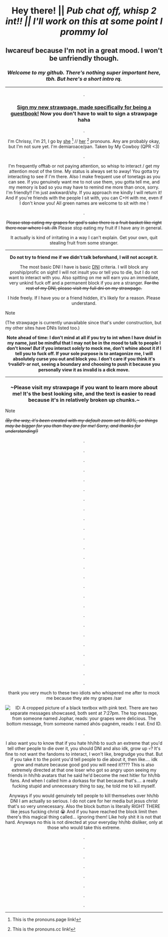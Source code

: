 # *<p align=center>* **Hey there! || *Pub chat off, whisp 2 int!! || I'll work on this at some point I prommy lol***
## *<p align=center>* Iwcareuf because I'm not in a great mood. I won't be unfriendly though.

### ***<p align=center>Welcome to my github. There's nothing super important here, tbh. But here's a short intro rq.***

---

<p align=center> .

### *<p align=center>* [Sign my new strawpage, made specifically for being a guestbook!](https://chrispybeans.straw.page/) Now you don't have to wait to sign a strawpage haha

<p align=center> .

*<p align=center>* I'm Chrissy, I'm 21, I go by [she](https://en.pronouns.page/@Chrissybeans) [^1] // [her](https://pronouns.cc/@Chrispybeans) [^2] pronouns. Any are probably okay, but I'm not sure yet. I'm demiaroace/pan. Taken by My Cowboy (QPR <3)

<p align=center> .

<p align=center> I'm frequently offtab or not paying attention, so whisp to interact / get my attention most of the time. My status is always set to away! You gotta try interacting to see if I'm there. Also I make frequent use of tonetags as you can see. If you genuinely want me to not use them, you gotta tell me, and my memory is bad so you may have to remind me more than once, sorry. I'm friendly!! I'm just awkward/shy. If you approach me kindly I will return it! And if you're friends with the people I sit with, you can C+H with me, even if I don't know you! All green names are welcome to sit with me !

<p align=center> .

*<p align=center>* ~~Please stop eating my grapes for god's sake there is a fruit basket like right there near where I sit. /lh~~ Please stop eating my fruit if I have any in general.
<p align=center> It actually is kind of irritating in a way I can't explain. Get your own, quit stealing fruit from some stranger.

---


*<p align=center>* **__Do not try to friend me if we didn't talk beforehand, I will not accept it.__**

*<p align=center>* The most basic DNI I have is basic [DNI](https://dni-criteria.carrd.co/) criteria. I will block any proship/profic on sight! I will not insult you or tell you to die, but I do not want to interact with you. Also spitting on me will earn you an immediate, very unkind fuck off and a permanent block if you are a stranger. ~~For the rest of my DNI, please visit my full dni on my strawpage.~~

<p align=center> I hide freely. If I have you or a friend hidden, it's likely for a reason. Please understand.

>[!NOTE]
>(The strawpage is currently unavailable since that's under construction, but my other sites have DNIs listed too.)

**<p align=center> Note ahead of time: I don't mind at all if you try to int when I have dniuf in my name, just be mindful that I may not be in the mood to talk to people I don't know! *But* if you interact *solely* to mock me, don't whine about it if I tell you to fuck off. If your sole purpose is to antagonize me, I will absolutely curse you out and block you. I don't care if you think it's :sparkles:valid:sparkles: or not, seeing a boundary and choosing to push it because you personally view it as invalid is a dick move.**


---


### *<p align=center>* ~Please visit my strawpage if you want to learn more about me! It's the best looking site, and the text is easier to read because it's in relatively broken up chunks.~

>[!NOTE]
*~~(By the way, it's been created with my default zoom set to 80%, so things may be bigger for you than they are for me! Sorry, and thanks for understanding!)~~*



<p align=center> .

<p align=center> .

<p align=center> .

<p align=center> .

<p align=center> .

<p align=center> .

<p align=center> .

<p align=center> .

<p align=center> .

<p align=center> .

<p align=center> .

<p align=center> .

<p align=center> .

<p align=center> .

<p align=center> .

<p align=center> .

<p align=center> .

<p align=center> .

<p align=center> .

<p align=center> .

<p align=center> .

<p align=center> .

<p align=center> .

<p align=center> .

<p align=center> .

<p align=center> .

<p align=center> thank you very much to these two idiots who whispered me after to mock me because they ate my grapes /sar

*<p align=center>* ![ID: A cropped picture of a black textbox with pink text. There are two separate messages showcased, both sent at 7:27pm. The top message, from someone named Jophar, reads: your grapes were delicious. The bottom message, from someone named ahós-pagném, reads: I eat. End ID.](https://github.com/ChrissyBeans/ChrissyBeans/assets/147212417/02db5bf1-9e44-4365-917c-1d41d7c9661c)

<p align=center> .

<p align=center> I also want you to know that if you hate hh/hb to such an extreme that you'd tell other people to die over it, you should DNI and also idk, grow up 💀? It's fine to not want the fandoms to interact, I won't like, bregrudge you that. But if you take it to the point you'd tell people to die about it, then like.... idk grow and mature because good god you will need it???? This is also extremely directed at that one loser who got so angry upon seeing my friends in hh/hb avatars that he said he'd become the next hitler for hh/hb fans. And when I called him a dorkass for that because that's.... a really fucking stupid and unnecessary thing to say, he told me to kill myself. 
  
<p align=center> Anyways if you would genuinely tell people to kill themselves over hh/hb DNI I am actually so serious. I do not care for her media but jesus christ that's so very unnecessary. Also the block button is literally RIGHT THERE like jesus fucking christ 😭 And if you have reached the block limit then there's this magical thing called... ignoring them! Like holy shit it is not that hard. Anyways no this is not directed at your everyday hh/hb disliker, only at those who would take this extreme.

<p align=center> .

<p align=center> .

<p align=center> .

<p align=center> .

<p align=center> .

<p align=center> .

<p align=center> .

<p align=center> .

[^1]: This is the pronouns.page link!

[^2]: This is the pronouns.cc link!
